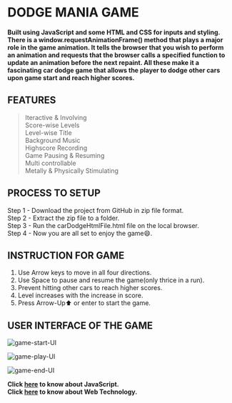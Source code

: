 # DODGE MANIA GAME
**Built using JavaScript and some HTML and CSS for inputs and styling. There is a window.requestAnimationFrame() method that plays a major role in the game animation. It tells the browser that you wish to perform an animation and requests that the browser calls a specified function to update an animation before the next repaint. All these make it a fascinating car dodge game that allows the player to dodge other cars upon game start and reach higher scores.**   
  
## FEATURES  
> Iteractive & Involving  
> Score-wise Levels  
> Level-wise Title  
> Background Music  
> Highscore Recording  
> Game Pausing & Resuming  
> Multi controllable  
> Metally & Physically Stimulating  
  
## PROCESS TO SETUP  
Step 1 - Download the project from GitHub in zip file format.  
Step 2 - Extract the zip file to a folder.  
Step 3 - Run the carDodgeHtmlFile.html file on the local browser.  
Step 4 - Now you are all set to enjoy the game😄.  
  
## INSTRUCTION FOR GAME  
1. Use Arrow keys to move in all four directions.  
2. Use Space to pause and resume the game(only thrice in a run).  
3. Prevent hitting other cars to reach higher scores.  
4. Level increases with the increase in score.  
5. Press Arrow-Up⬆ or enter to start the game.  
  
## USER INTERFACE OF THE GAME  
![game-start-UI](https://user-images.githubusercontent.com/33429953/124158123-2a640380-dab7-11eb-9b63-10dcd924d6fc.png)  
  
![game-play-UI](https://user-images.githubusercontent.com/33429953/124158158-32bc3e80-dab7-11eb-966c-87cc75cf2356.png)  
  
![game-end-UI](https://user-images.githubusercontent.com/33429953/124158189-39e34c80-dab7-11eb-942c-2889aa414959.png)  
  
**Click [here](https://developer.mozilla.org/en-US/docs/Web/JavaScript) to know about JavaScript.  
Click [here](https://developer.mozilla.org/en-US/docs/Web) to know about Web Technology.**
